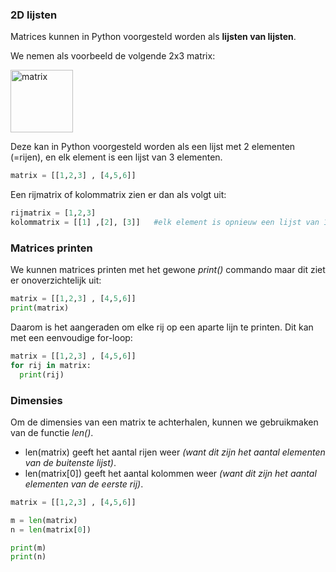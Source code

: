 ### 2D lijsten

Matrices kunnen in Python voorgesteld worden als **lijsten van lijsten**. 

We nemen als voorbeeld de volgende 2x3 matrix:

<img width="100" alt="matrix" src="https://github.com/milanvandeput/Dodona-SML/assets/61200054/fa1d4c30-6cd1-4fe9-9774-af016747e1fa">

Deze kan in Python voorgesteld worden als een lijst met 2 elementen (=rijen), en elk element is een lijst van 3 elementen.

```python
matrix = [[1,2,3] , [4,5,6]]
```

Een rijmatrix of kolommatrix zien er dan als volgt uit:
```python
rijmatrix = [1,2,3]
kolommatrix = [[1] ,[2], [3]]   #elk element is opnieuw een lijst van 1 getal omdat er ook maar 1 getal staat op elke rij
```

### Matrices printen
We kunnen matrices printen met het gewone *print()* commando maar dit ziet er onoverzichtelijk uit:
```python
matrix = [[1,2,3] , [4,5,6]]
print(matrix)
```

Daarom is het aangeraden om elke rij op een aparte lijn te printen. Dit kan met een eenvoudige for-loop:
```python
matrix = [[1,2,3] , [4,5,6]]
for rij in matrix:
  print(rij)
```

### Dimensies
Om de dimensies van een matrix te achterhalen, kunnen we gebruikmaken van de functie *len()*. 

- len(matrix) geeft het aantal rijen weer *(want dit zijn het aantal elementen van de buitenste lijst)*.
- len(matrix[0]) geeft het aantal kolommen weer *(want dit zijn het aantal elementen van de eerste rij)*.

```python
matrix = [[1,2,3] , [4,5,6]]

m = len(matrix)
n = len(matrix[0])

print(m)
print(n)
```

